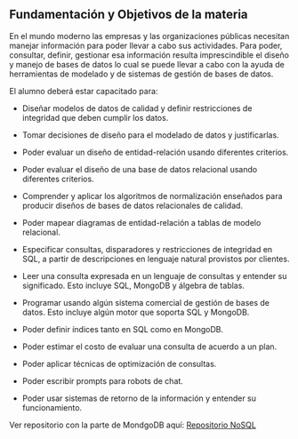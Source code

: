 ## Fundamentación y Objetivos de la materia
En el mundo moderno las empresas y las organizaciones públicas necesitan manejar información
para poder llevar a cabo sus actividades. Para poder, consultar, definir, gestionar esa información
resulta imprescindible el diseño y manejo de bases de datos lo cual se puede llevar a cabo con la
ayuda de herramientas de modelado y de sistemas de gestión de bases de datos.

El alumno deberá estar capacitado para:

* Diseñar modelos de datos de calidad y definir restricciones de integridad
que deben cumplir los datos.

* Tomar decisiones de diseño para el modelado de datos y justificarlas.
* Poder evaluar un diseño de entidad-relación usando diferentes criterios.
* Poder evaluar el diseño de una base de datos relacional usando diferentes
criterios.
* Comprender y aplicar los algoritmos de normalización enseñados para producir diseños de bases
de datos relacionales de calidad.
* Poder mapear diagramas de entidad-relación a tablas de modelo relacional.
* Especificar consultas, disparadores y restricciones de integridad en
SQL, a partir de descripciones en lenguaje natural provistos por clientes.
* Leer una consulta expresada en un lenguaje de consultas y entender su
significado. Esto incluye SQL, MongoDB y álgebra de tablas.
* Programar usando algún sistema comercial de gestión de bases de datos. Esto incluye algún
motor que soporta SQL y MongoDB.
* Poder definir índices tanto en SQL como en MongoDB.
* Poder estimar el costo de evaluar una consulta de acuerdo a un plan.
* Poder aplicar técnicas de optimización de consultas.
* Poder escribir prompts para robots de chat.
* Poder usar sistemas de retorno de la información y entender su funcionamiento.


Ver repositorio con la parte de MondgoDB aquí: [Repositorio NoSQL](https://github.com/Conyweasley/NoSQL)
